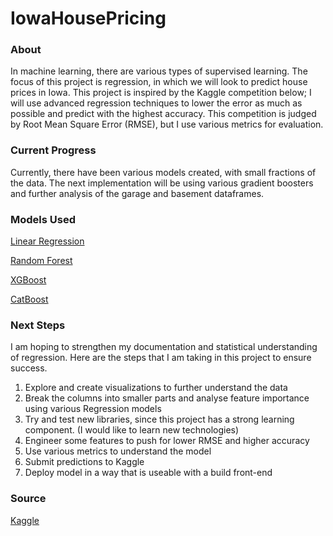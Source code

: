 # IowaHousePricing

### About
In machine learning, there are various types of supervised learning. The focus of this project is regression, in which we will look to predict house prices in Iowa. This project is inspired by the Kaggle competition below; I will use advanced regression techniques to lower the error as much as possible and predict with the highest accuracy. This competition is judged by Root Mean Square Error (RMSE), but I use various metrics for evaluation. 

### Current Progress
Currently, there have been various models created, with small fractions of the data. The next implementation will be using various gradient boosters and further analysis of the garage and basement dataframes.

### Models Used
[Linear Regression](https://scikit-learn.org/stable/modules/generated/sklearn.linear_model.LinearRegression.html)

[Random Forest](https://scikit-learn.org/stable/modules/generated/sklearn.ensemble.RandomForestRegressor.html)

[XGBoost](https://xgboost.readthedocs.io/en/latest/)

[CatBoost](https://catboost.ai/docs/concepts/about.html)


### Next Steps
I am hoping to strengthen my documentation and statistical understanding of regression. Here are the steps that I am taking in this project to ensure success.

1. Explore and create visualizations to further understand the data
2. Break the columns into smaller parts and analyse feature importance using various Regression models
3. Try and test new libraries, since this project has a strong learning component. (I would like to learn new technologies)
4. Engineer some features to push for lower RMSE and higher accuracy
5. Use various metrics to understand the model
6. Submit predictions to Kaggle
7. Deploy model in a way that is useable with a build front-end

### Source

[Kaggle](https://www.kaggle.com/c/house-prices-advanced-regression-techniques)
